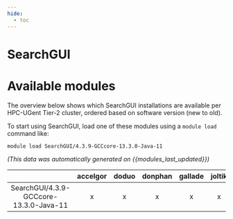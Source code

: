 ```yaml
---
hide:
  - toc
---
```


SearchGUI
=========

# Available modules


The overview below shows which SearchGUI installations are available per HPC-UGent Tier-2 cluster, ordered based on software version (new to old).

To start using SearchGUI, load one of these modules using a `module load` command like:

```shell
module load SearchGUI/4.3.9-GCCcore-13.3.0-Java-11
```

*(This data was automatically generated on {{modules_last_updated}})*

| |accelgor|doduo|donphan|gallade|joltik|litleo|shinx|
| :---: | :---: | :---: | :---: | :---: | :---: | :---: | :---: |
|SearchGUI/4.3.9-GCCcore-13.3.0-Java-11|x|x|x|x|x|x|x|
